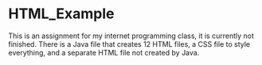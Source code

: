 # HTML_Example
This is an assignment for my internet programming class, it is currently not finished. There is a Java file that creates 12 HTML files, a CSS file to style everything, and a separate HTML file not created by Java.

